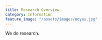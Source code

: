 ```yaml
---
title: Research Overview
category: Information
feature_image: "/assets/images/noyes.jpg"
---
```


We do research.
